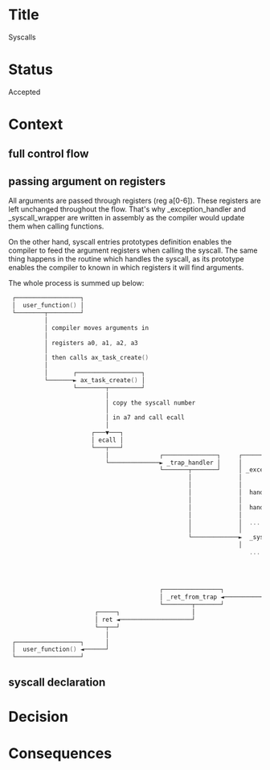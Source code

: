 # Title

Syscalls

# Status

Accepted

# Context

## full control flow

## passing argument on registers

All arguments are passed through registers (reg a[0-6]). These registers are left unchanged throughout the flow. That's why _exception_handler and _syscall_wrapper are written in assembly as the compiler would update them when calling functions.

On the other hand, syscall entries prototypes definition enables the compiler to feed the argument registers when calling the syscall. The same thing happens in the routine which handles the syscall, as its prototype enables the compiler to known in which registers it will find arguments.

The whole process is summed up below:

```C
 ┌──────────────────┐
 │  user_function() │
 └────────┬─────────┘
          │
          │ compiler moves arguments in
          │
          │ registers a0, a1, a2, a3
          │
          │ then calls ax_task_create()
          │
          │       ┌──────────────────┐
          └───────► ax_task_create() │
                  └────────┬─────────┘
                           │
                           │ copy the syscall number
                           │
                           │ in a7 and call ecall
                           │
                       ┌───▼───┐
                       │ ecall │
                       └───┬───┘
                           │              ┌───────────────┐     ┌───────────────────────────┐
                           └──────────────► _trap_handler │     │                           │
                                          └───────┬───────┘     │ _exception_vector_table   │
                                                  │             │                           │ get the syscall number from
                                                  │             │                           │
                                                  │             │  handle_page_fault        │ the a7 register and get the
                                                  │             │                           │                             ┌─────────────────┐
                                                  │             │  handle_load_access_fault │ corresponding handler from  │                 │
                                                  │             │                           │                             │ _syscall_table  │
                                                  │             │  ...                      │ the syscall table           │                 │
                                                  │             │                                                         │                 │
                                                  └─────────────►  _syscall_wrapper ──────────────────────────────────────►  task_create ─┐ │
                                                                │                                                         │               │ │
                                                                   ...                                                    │  task_yield   │ │
                                                                                                                          │               │ │
                                                                                                                          │  ...          │ │
                                                                                                                          │               │
                                                                                                                                          │
                                          ┌────────────────┐                                                                              │
                                          │ _ret_from_trap ◄──────────────────────────────────────────────────────────────────────────────┘
                                          └────────┬───────┘
                        ┌─────┐                    │                                                 as a[0-6] register have not been modified,
                        │ ret ◄────────────────────┘
                        └──┬──┘                                                                      ax_task_create() and task_create()
                           │
 ┌──────────────────┐      │                                                                         prototypes are identical
 │  user_function() ◄──────┘
 └──────────────────┘
```
 
## syscall declaration 

# Decision

# Consequences